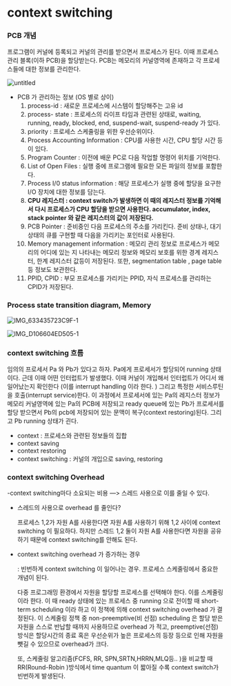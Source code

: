 # context switching

### PCB 개념

프로그램이 커널에 등록되고 커널의 관리를 받으면서 프로세스가 된다. 이때 프로세스 관리 블록(이하 PCB)을 할당받는다. PCB는 메모리의 커널영역에 존재하고 각 프로세스들에 대한 정보를 관리한다.

![untitled](https://github.com/imim-seung/test1/issues/3#issue-1244969360)

- PCB 가 관리하는 정보 (OS 별로 상이)
    1. process-id : 새로운 프로세스에 시스템이 할당해주는 고유 id
    2. process- state : 프로세스의 라이프 타임과 관련된 상태로, waiting, running, ready, blocked, end, suspend-wait, suspend-ready 가 있다.
    3. priority : 프로세스 스케줄링을 위한 우선순위이다.
    4. Process Accounting Information : CPU를 사용한 시간, CPU 할당 시간 등이 있다.
    5. Program Counter : 이전에 배운 PC로 다음 작업할 명령어 위치를 기억한다.
    6. List of Open Files : 실행 중에 프로그램에 필요한 모든 파일의 정보를 포함한다.
    7. Process I/0 status information : 해당 프로세스가 실행 중에 할당을 요구한 I/O 장치에 대한 정보를 담는다.
    8. **CPU 레지스터 : context switch가 발생하면 이 때의 레지스터 정보를 기억해서 다시 프로세스가 CPU 할당을 받으면 사용한다. accumulator, index, stack pointer 와 같은 레지스터의 값이 저장된다.**
    9. PCB Pointer : 준비중인 다음 프로세스의 주소를 가리킨다. 준비 상태나, 대기 상태의 큐를 구현할 때 다음을 가리키는 포인터로 사용된다.
    10. Memory management information : 메모리 관리 정보로 프로세스가 메모리의 어디에 있는 지 나타내는 메모리 정보와 메모리 보호를 위한 경계 레지스터, 한계 레지스터 값등이 저장된다. 또한, segmentation table , page table 등 정보도 보관한다.
    11. PPID, CPID : 부모 프로세스를 가리키는 PPID, 자식 프로세스를 관리하는 CPID가 저장된다.

### Process state transition diagram, Memory

![IMG_633435723C9F-1](https://user-images.githubusercontent.com/46683113/169802951-6a548129-dc9e-467c-8e69-d107e123ab9d.jpeg)

![IMG_D106604ED505-1](https://user-images.githubusercontent.com/46683113/169803194-81c8faff-41b3-4345-bbdf-7da7d958f643.jpeg)

### context switching 흐름

임의의 프로세서 Pa 와 Pb가 있다고 하자.  Pa에게 프로세서가 할당되어 running 상태이다. 근데 이때 어떤 인터럽트가 발생했다. 이때 커널이 개입해서 인터럽트가 어디서 왜 일어났는지 확인한다 (이를 interrupt handling 이라 한다. ) 그리고 특정한 서비스루틴을 호출(interrupt service)한다. 이 과정에서 프로세서에 있는 Pa의 레지스터 정보가 메모리 커널영역에 있는 Pa의 PCB에 저장되고 ready queue에 있는 Pb가 프로세서를 할당 받으면서 Pb의 pcb에 저장되어 있는 문맥이 복구(context restoring)된다. 그리고 Pb running 상태가 괸다. 

- context : 프로세스와 관련된 정보들의 집합
- context saving
- context restoring
- context switching : 커널의 개입으로 saving, restoring

### context switching Overhead

-context switching마다 소요되는 비용 —> 스레드 사용으로 이를 줄일 수 있다.

- 스레드의 사용으로 overhead 를 줄인다?
    
    프로세스 1,2가 자원 A를 사용한다면 자원 A를 사용하기 위해 1,2 사이에 context switching 이 필요하다. 하지만 스레드 1,2 둘이 자원 A를 사용한다면 자원을 공유하기 때문에 context switching를 안해도 된다.
    
- context switching overhead 가 증가하는 경우
    
    : 빈번하게 context switching 이 일어나는 경우. 프로세스 스케줄링에서 중요한 개념이 된다.
    
    다중 프로그래밍 환경에서 자원을 할당할 프로세스를 선택해야 한다. 이를 스케줄링이라 한다. 이 때 ready 상태에 있는 프로세스 중 running 으로 전이할 때 short-term  scheduling 이라 하고 이 정책에 의해 context switching overhead 가 결정된다. 이 스케줄링 정책 중 non-preemptive(비 선점) scheduling 은  할당 받은 자원을 스스로 반납할 때까지 사용하므로 overhead 가 적고, preemptive(선점) 방식은 할당시간의 종료 혹은 우선순위가 높은 프로세스의 등장 등으로 인해 자원을 뺏길 수 있으므로 overhead가 크다.
    
    또, 스케줄링 알고리즘(FCFS, RR, SPN,SRTN,HRRN,MLQ등.. )을 비교할 때 RR(Round-Robin )방식에서 time quantum 이 짧아질 수록 context switch가 빈번하게 발생된다.
